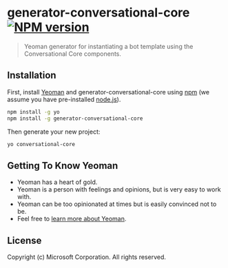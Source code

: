# generator-conversational-core [![NPM version][npm-image]][npm-url]
> Yeoman generator for instantiating a bot template using the Conversational Core components.

## Installation

First, install [Yeoman](http://yeoman.io) and generator-conversational-core using [npm](https://www.npmjs.com/) (we assume you have pre-installed [node.js](https://nodejs.org/)).

```bash
npm install -g yo
npm install -g generator-conversational-core
```

Then generate your new project:

```bash
yo conversational-core
```

## Getting To Know Yeoman

 * Yeoman has a heart of gold.
 * Yeoman is a person with feelings and opinions, but is very easy to work with.
 * Yeoman can be too opinionated at times but is easily convinced not to be.
 * Feel free to [learn more about Yeoman](http://yeoman.io/).

## License
Copyright (c) Microsoft Corporation. All rights reserved.

[npm-image]: https://badge.fury.io/js/generator-conversational-core.svg
[npm-url]: https://npmjs.org/package/generator-conversational-core
